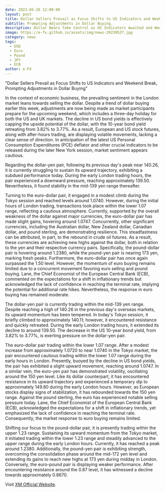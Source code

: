```yaml
---
date: 2023-05-26 12:00:00
layout: post
title: Dollar Sellers Prevail as Focus Shifts to US Indicators and Weekend Break
subtitle: Prompting Adjustments in Dollar Buying.
description: Dollar Bears Take Control as US Indicators Awaited and Weekend Approaches, Prompting Adjustments to Dollar Buying This Week.
image: https://e-fx.github.io/assets/img/news-20230527.jpg
category: news
tags:
  - USD
  - Euro
  - Pound
  - JPY
  - ECB
author: e-FX
---
```


"Dollar Sellers Prevail as Focus Shifts to US Indicators and Weekend Break, Prompting Adjustments in Dollar Buying"

In the context of economic business, the prevailing sentiment in the London market leans towards selling the dollar. Despite a trend of dollar buying earlier this week, adjustments are now being made as market participants prepare for the upcoming weekend, which includes a three-day holiday for both the US and UK markets. The decline in US bond yields is effectively capping the upside potential of the dollar, with the 10-year bond yield retreating from 3.82% to 3.77%. As a result, European and US stock futures, along with after-hours trading, are displaying volatile movements, lacking a clear sense of direction. In anticipation of the latest US Personal Consumption Expenditures (PCE) deflator and other crucial indicators to be released during the later New York session, market sentiment appears cautious.

Regarding the dollar-yen pair, following its previous day's peak near 140.26, it is currently struggling to sustain its upward trajectory, exhibiting a subdued performance today. During the early London trading hours, the pair experienced a downward pressure, reaching approximately 139.50. Nevertheless, it found stability in the mid-139 yen range thereafter.

Turning to the euro-dollar pair, it engaged in a modest climb during the Tokyo session and reached levels around 1.0740. However, during the initial hours of London trading, transactions took place within the lower 1.07 range, reflecting a cautious atmosphere. Currently, supported by the overall weakness of the dollar against major currencies, the euro-dollar pair has made slight gains, hovering around 1.0747. Concurrently, other significant currencies, including the Australian dollar, New Zealand dollar, Canadian dollar, and pound sterling, are demonstrating resilience. This steadfastness can be attributed, in part, to the rebound in crude oil futures. As a result, these currencies are achieving new highs against the dollar, both in relation to the yen and their respective currency pairs. Specifically, the pound-dollar pair is hovering around 1.2380, while the pound-yen pair is nearing 173 yen, marking fresh peaks. Furthermore, the euro-dollar pair has once again surpassed the 1.50 level. However, the momentum of euro buying remains limited due to a concurrent movement favoring euro selling and pound buying. Lane, the Chief Economist of the European Central Bank (ECB), commented on the expectations for a shift in inflationary trends but acknowledged the lack of confidence in reaching the terminal rate, implying the potential for additional rate hikes. Nevertheless, the response in euro buying has remained moderate.

The dollar-yen pair is currently trading within the mid-139 yen range. Despite reaching a high of 140.26 in the previous day's overseas markets, its upward momentum has been tempered. In today's Tokyo session, it briefly climbed to approximately 140.11; however, it encountered resistance and quickly retreated. During the early London trading hours, it extended its decline to around 139.50. The decrease in the US 10-year bond yield, from 3.82% to 3.77%, is exerting pressure on the dollar-yen pair.

The euro-dollar pair trading within the lower 1.07 range. After a modest increase from approximately 1.0720 to near 1.0740 in the Tokyo market, the pair encountered cautious trading within the lower 1.07 range during the early hours in London. Presently, buoyed by the decline in US bond yields, the pair has exhibited a slight upward movement, reaching around 1.0747. In a similar vein, the euro-yen pair has demonstrated volatility, oscillating around the 150 yen level. Like its dollar counterpart, it has encountered resistance in its upward trajectory and experienced a temporary dip to approximately 149.80 during the early London hours. However, as European stocks display signs of stabilization, it has rebounded towards the 150 yen range. Against the pound sterling, the euro has experienced notable selling pressure today. Lane, the Chief Economist of the European Central Bank (ECB), acknowledged the expectations for a shift in inflationary trends, yet emphasized the lack of confidence in reaching the terminal rate. Consequently, the market response to euro buying remains limited.

Shifting our focus to the pound-dollar pair, it is presently trading within the upper 1.23 range. Sustaining its upward momentum from the Tokyo market, it initiated trading within the lower 1.23 range and steadily advanced to the upper range during the early London hours. Currently, it has reached a peak around 1.2380. Additionally, the pound-yen pair is exhibiting strength, overcoming the consolidation phase around the mid-172 yen level and extending its gains to reach new highs at 173 yen during midday in London. Conversely, the euro-pound pair is displaying weaker performance. After encountering resistance around the 0.87 level, it has witnessed a decline towards approximately 0.8670.








Visit [XM Official Website](https://clicks.pipaffiliates.com/c?c=550036&l=en&p=0).